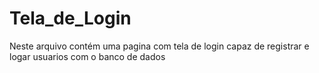 # Tela_de_Login
 Neste arquivo contém uma pagina com tela de login capaz de registrar e logar usuarios com o banco de dados
